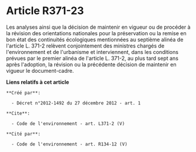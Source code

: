 # Article R371-23

Les analyses ainsi que la décision de maintenir en vigueur ou de procéder à la révision des orientations nationales pour la
préservation ou la remise en bon état des continuités écologiques mentionnées au septième alinéa de l'article L. 371-2
relèvent conjointement des ministres chargés de l'environnement et de l'urbanisme et interviennent, dans les conditions
prévues par le premier alinéa de l'article L. 371-2, au plus tard sept ans après l'adoption, la révision ou la précédente
décision de maintenir en vigueur le document-cadre.

**Liens relatifs à cet article**

	**Créé par**:

	  - Décret n°2012-1492 du 27 décembre 2012 - art. 1

	**Cite**:

	  - Code de l'environnement - art. L371-2 (V)

	**Cité par**:

	  - Code de l'environnement - art. R134-12 (V)
